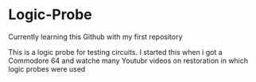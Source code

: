# Logic-Probe

Currently learning this Github with my first repository

This is a logic probe for testing circuits. I started this when i got a Commodore 64 and watche many Youtubr videos on restoration in which logic probes were used

